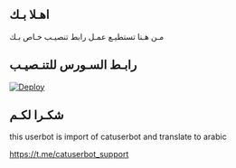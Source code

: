 ## اهـلا بـك
مـن هـنا تستطيـع عمـل رابط تنصيـب خـاص بـك

## رابـط السـورس للتنـصيـب

[![Deploy](https://www.herokucdn.com/deploy/button.svg)](https://heroku.com/deploy?template=https://github.com/Mtoll34/jmthon)

## شكـرا لكـم 


this userbot is import of catuserbot and translate to arabic

https://t.me/catuserbot_support
